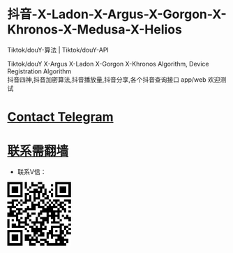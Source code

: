 # 抖音-X-Ladon-X-Argus-X-Gorgon-X-Khronos-X-Medusa-X-Helios
Tiktok/douY-算法 | Tiktok/douY-API 


Tiktok/douY X-Argus X-Ladon X-Gorgon X-Khronos 
Algorithm, Device Registration Algorithm  
抖音四神,抖音加密算法,抖音播放量,抖音分享,各个抖音查询接口
app/web
欢迎测试

# [Contact Telegram](https://t.me/Ss9980sS)
# [联系需翻墙](https://t.me/Ss9980sS)

* 联系V信：

<img src="eg.png">
